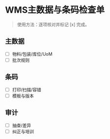 # WMS主数据与条码检查单

> 使用方法：逐项核对并标记 [x] 完成。

## 主数据

- [ ] 物料/包装/库位/UoM
- [ ] 批次规则

## 条码

- [ ] 打印/扫描/容错
- [ ] 模板与版本

## 审计

- [ ] 抽查/差异
- [ ] 纠正与培训
